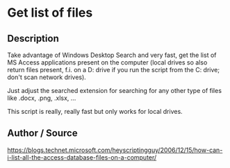 # Get list of files

## Description 

Take advantage of Windows Desktop Search and very fast, get the list
of MS Access applications present on the computer (local drives so
also return files present, f.i. on a D: drive if you run the script
from the C: drive; don't scan network drives).

Just adjust the searched extension for searching for any other type 
of files like .docx, .png, .xlsx, ...

This script is really, really fast but only works for local drives.

## Author / Source

https://blogs.technet.microsoft.com/heyscriptingguy/2006/12/15/how-can-i-list-all-the-access-database-files-on-a-computer/